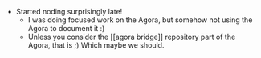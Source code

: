 - Started noding surprisingly late!
  - I was doing focused work on the Agora, but somehow not using the Agora to document it :)
  - Unless you consider the [[agora bridge]] repository part of the Agora, that is ;) Which maybe we should.
